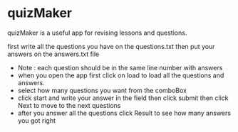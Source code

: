 # quizMaker
quizMaker is a useful app for revising lessons and questions.

first write all the questions you have on the questions.txt then put your answers on the answers.txt file 
- Note : each question should be in the same line number with answers
- when you open the app first click on load to load all the questions and answers.
- select how many questions you want from the comboBox
- click start and write your answer in the field then click submit then click Next to move to the next questions
- after you answer all the questions click Result to see how many answers you got right
